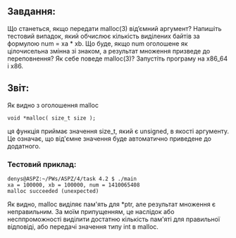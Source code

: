 ## Завдання:
Що станеться, якщо передати malloc(3) від’ємний аргумент? Напишіть тестовий випадок, який обчислює кількість виділених байтів за формулою num = xa * xb. Що буде, якщо num оголошене як цілочисельна змінна зі знаком, а результат множення призведе до переповнення? Як себе поведе malloc(3)? Запустіть програму на x86_64 і x86.

## Звіт:
Як видно з оголошення malloc
```
void *malloc( size_t size );
```	
ця функція приймає значення size_t, який є unsigned, в якості аргументу. Це означає, що від'ємне значення буде автоматично приведене до додатного. 

### Тестовий приклад:
```	
denys@ASPZ:~/PWs/ASPZ/4/task 4.2 $ ./main
xa = 100000, xb = 100000, num = 1410065408
malloc succeeded (unexpected)
```	
Як видно, malloc виділяє пам'ять для *ptr, але результат множення є неправильним. За моїм припущенням, це наслідок або несппроможності виділити достатню кількість пам'яті для правильної відповіді, або передачі значення типу int в malloc.